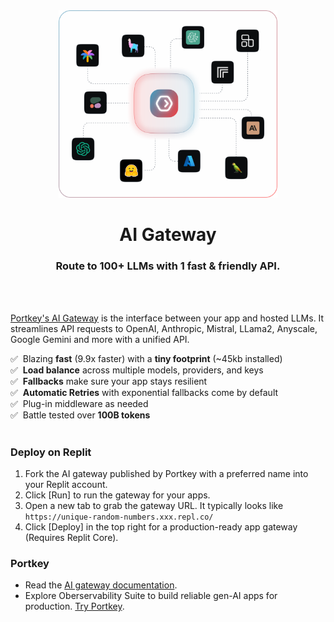 <div align="center">
<img src="/docs/images/gateway-border.png" width=350>

# AI Gateway
### Route to 100+ LLMs with 1 fast & friendly API.

</div>
<br><br>

[Portkey's AI Gateway](https://portkey.ai/features/ai-gateway) is the interface between your app and hosted LLMs. It streamlines API requests to OpenAI, Anthropic, Mistral, LLama2, Anyscale, Google Gemini and more with a unified API.

✅&nbsp; Blazing **fast** (9.9x faster) with a **tiny footprint** (~45kb installed) <br>
✅&nbsp; **Load balance** across multiple models, providers, and keys <br>
✅&nbsp; **Fallbacks** make sure your app stays resilient  <br>
✅&nbsp; **Automatic Retries** with exponential fallbacks come by default  <br>
✅&nbsp; Plug-in middleware as needed <br>
✅&nbsp; Battle tested over **100B tokens** <br>
<br>

### Deploy on Replit

1. Fork the AI gateway published by Portkey with a preferred name into your Replit account.
2. Click [Run] to run the gateway for your apps.
3. Open a new tab to grab the gateway URL. It typically looks like `https://unique-random-numbers.xxx.repl.co/`
4. Click [Deploy] in the top right for a production-ready app gateway (Requires Replit Core).

### Portkey

- Read the [AI gateway documentation](https://portkey.ai/docs/product/ai-gateway-streamline-llm-integrations).
- Explore Oberservability Suite to build reliable gen-AI apps for production. [Try Portkey](https://portkey.ai/).
